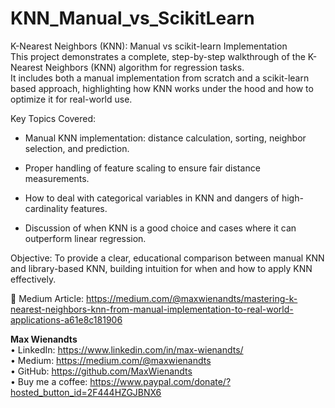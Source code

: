 # KNN_Manual_vs_ScikitLearn

K-Nearest Neighbors (KNN): Manual vs scikit-learn Implementation \
This project demonstrates a complete, step-by-step walkthrough of the K-Nearest Neighbors (KNN) algorithm for regression tasks. \
It includes both a manual implementation from scratch and a scikit-learn based approach, highlighting how KNN works under the hood and how to optimize it for real-world use.

Key Topics Covered:

- Manual KNN implementation: distance calculation, sorting, neighbor selection, and prediction.

- Proper handling of feature scaling to ensure fair distance measurements.

- How to deal with categorical variables in KNN and dangers of high-cardinality features.

- Discussion of when KNN is a good choice and cases where it can outperform linear regression.

Objective:
To provide a clear, educational comparison between manual KNN and library-based KNN, building intuition for when and how to apply KNN effectively.

📖 Medium Article: https://medium.com/@maxwienandts/mastering-k-nearest-neighbors-knn-from-manual-implementation-to-real-world-applications-a61e8c181906

**Max Wienandts**  
• LinkedIn: https://www.linkedin.com/in/max-wienandts/ \
• Medium: https://medium.com/@maxwienandts  \
• GitHub: https://github.com/MaxWienandts \
• Buy me a coffee: https://www.paypal.com/donate/?hosted_button_id=2F444HZGJBNX6
